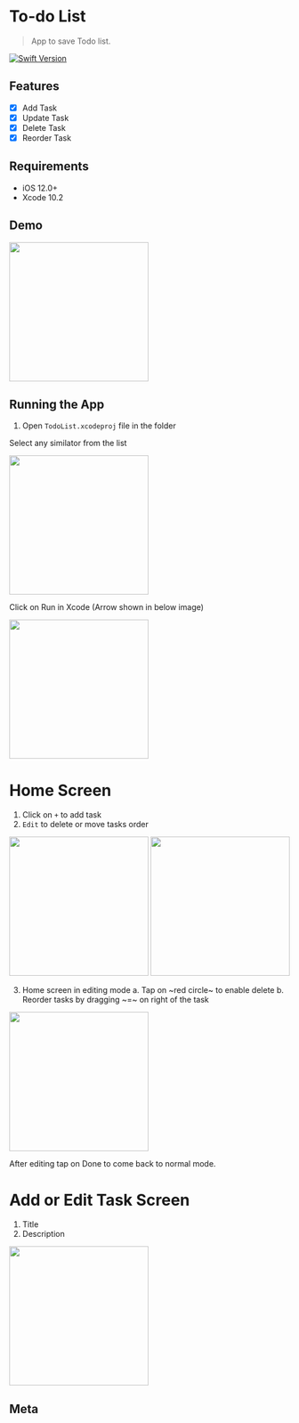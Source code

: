 # To-do List
> App to save Todo list.

[![Swift Version][swift-image]][swift-url]

## Features
- [x] Add Task
- [x] Update Task
- [x] Delete Task
- [x] Reorder Task

## Requirements

- iOS 12.0+
- Xcode 10.2

## Demo

<img src="./demo.gif" width="250" />

## Running the App

1. Open `TodoList.xcodeproj` file in the folder

Select any similator from the list

<img src="./xcode_screen2.png" width="250" />

Click on Run in Xcode (Arrow shown in below image)

<img src="./xcode_Screen.png" width="250" />

# Home Screen

1. Click on `+` to add task
2. `Edit` to delete or move tasks order

<img src="./Home.png" width="250" />

<img src="./Home1.png" width="250" />

3. Home screen in editing mode
a. Tap on ~red circle~ to enable delete
b. Reorder tasks by dragging ~=~ on right of the task

<img src="./Delete.png" width="250" />

After editing tap on Done to come back to normal mode.

# Add or Edit Task Screen
1. Title
2. Description

<img src="./Add.png" width="250" />

## Meta

[swift-image]:https://img.shields.io/badge/swift-5.0-orange.svg
[swift-url]: https://swift.org/
